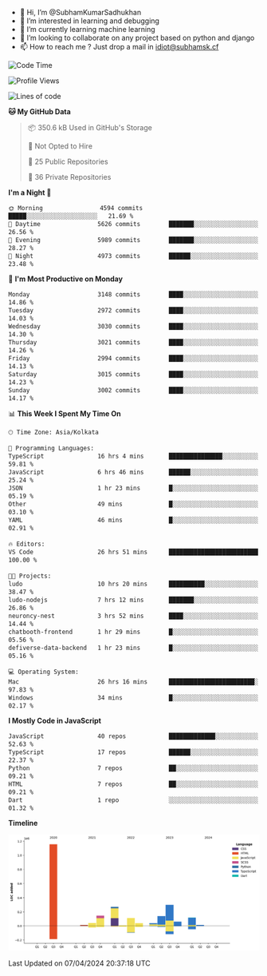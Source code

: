 - 👋 Hi, I’m @SubhamKumarSadhukhan
- 👀 I’m interested in learning and debugging
- 🌱 I’m currently learning machine learning
- 💞️ I’m looking to collaborate on any project based on python and django
- 📫 How to reach me ?
      Just drop a mail in idiot@subhamsk.cf

<!---
SubhamKumarSadhukhan/SubhamKumarSadhukhan is a ✨ special ✨ repository because its `README.md` (this file) appears on your GitHub profile.
You can click the Preview link to take a look at your changes.
--->


<!--START_SECTION:waka-->
![Code Time](http://img.shields.io/badge/Code%20Time-2%2C098%20hrs%2042%20mins-blue)

![Profile Views](http://img.shields.io/badge/Profile%20Views-0-blue)

![Lines of code](https://img.shields.io/badge/From%20Hello%20World%20I%27ve%20Written-2.4%20million%20lines%20of%20code-blue)

**🐱 My GitHub Data** 

> 📦 350.6 kB Used in GitHub's Storage 
 > 
> 🚫 Not Opted to Hire
 > 
> 📜 25 Public Repositories 
 > 
> 🔑 36 Private Repositories 
 > 
**I'm a Night 🦉** 

```text
🌞 Morning                4594 commits        █████░░░░░░░░░░░░░░░░░░░░   21.69 % 
🌆 Daytime                5626 commits        ███████░░░░░░░░░░░░░░░░░░   26.56 % 
🌃 Evening                5989 commits        ███████░░░░░░░░░░░░░░░░░░   28.27 % 
🌙 Night                  4973 commits        ██████░░░░░░░░░░░░░░░░░░░   23.48 % 
```
📅 **I'm Most Productive on Monday** 

```text
Monday                   3148 commits        ████░░░░░░░░░░░░░░░░░░░░░   14.86 % 
Tuesday                  2972 commits        ████░░░░░░░░░░░░░░░░░░░░░   14.03 % 
Wednesday                3030 commits        ████░░░░░░░░░░░░░░░░░░░░░   14.30 % 
Thursday                 3021 commits        ████░░░░░░░░░░░░░░░░░░░░░   14.26 % 
Friday                   2994 commits        ████░░░░░░░░░░░░░░░░░░░░░   14.13 % 
Saturday                 3015 commits        ████░░░░░░░░░░░░░░░░░░░░░   14.23 % 
Sunday                   3002 commits        ████░░░░░░░░░░░░░░░░░░░░░   14.17 % 
```


📊 **This Week I Spent My Time On** 

```text
🕑︎ Time Zone: Asia/Kolkata

💬 Programming Languages: 
TypeScript               16 hrs 4 mins       ███████████████░░░░░░░░░░   59.81 % 
JavaScript               6 hrs 46 mins       ██████░░░░░░░░░░░░░░░░░░░   25.24 % 
JSON                     1 hr 23 mins        █░░░░░░░░░░░░░░░░░░░░░░░░   05.19 % 
Other                    49 mins             █░░░░░░░░░░░░░░░░░░░░░░░░   03.10 % 
YAML                     46 mins             █░░░░░░░░░░░░░░░░░░░░░░░░   02.91 % 

🔥 Editors: 
VS Code                  26 hrs 51 mins      █████████████████████████   100.00 % 

🐱‍💻 Projects: 
ludo                     10 hrs 20 mins      ██████████░░░░░░░░░░░░░░░   38.47 % 
ludo-nodejs              7 hrs 12 mins       ███████░░░░░░░░░░░░░░░░░░   26.86 % 
neuroncy-nest            3 hrs 52 mins       ████░░░░░░░░░░░░░░░░░░░░░   14.44 % 
chatbooth-frontend       1 hr 29 mins        █░░░░░░░░░░░░░░░░░░░░░░░░   05.56 % 
defiverse-data-backend   1 hr 23 mins        █░░░░░░░░░░░░░░░░░░░░░░░░   05.16 % 

💻 Operating System: 
Mac                      26 hrs 16 mins      ████████████████████████░   97.83 % 
Windows                  34 mins             █░░░░░░░░░░░░░░░░░░░░░░░░   02.17 % 
```

**I Mostly Code in JavaScript** 

```text
JavaScript               40 repos            █████████████░░░░░░░░░░░░   52.63 % 
TypeScript               17 repos            ██████░░░░░░░░░░░░░░░░░░░   22.37 % 
Python                   7 repos             ██░░░░░░░░░░░░░░░░░░░░░░░   09.21 % 
HTML                     7 repos             ██░░░░░░░░░░░░░░░░░░░░░░░   09.21 % 
Dart                     1 repo              ░░░░░░░░░░░░░░░░░░░░░░░░░   01.32 % 
```



**Timeline**

![Lines of Code chart](https://raw.githubusercontent.com/SubhamKumarSadhukhan/SubhamKumarSadhukhan/main/assets/bar_graph.png)


 Last Updated on 07/04/2024 20:37:18 UTC
<!--END_SECTION:waka-->

